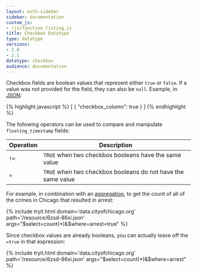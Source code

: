 ```yaml
---
layout: with-sidebar
sidebar: documentation
custom_js:
- /js/function_listing.js 
title: Checkbox Datatype
type: datatype
versions:
- 2.0
- 2.1
datatype: checkbox
audience: documentation
---
```


Checkbox fields are boolean values that represent either `true` or `false`. If a value was not provided for the field, they can also be `null`. Example, in [JSON](/docs/formats/json.html):

{% highlight javascript %}
[ {
  "checkbox_column": true
} ]
{% endhighlight %}

The following operators can be used to compare and manipulate `floating_timestamp` fields: 

| Operation | Description                                                                       |
| ---       | ---                                                                               |
| `!=`      | `TRUE` when two checkbox booleans have the same value|
| `=`       | `TRUE` when two checkbox booleans do not have the same value|

For example, in combination with an [aggregation](/docs/queries/), to get the count of all of the crimes in Chicago that resulted in arrest:

{% include tryit.html domain='data.cityofchicago.org' path='/resource/6zsd-86xi.json' args="$select=count(*)&$where=arrest=true" %}

Since checkbox values are already booleans, you can actually leave off the `=true` in that expression:

{% include tryit.html domain='data.cityofchicago.org' path='/resource/6zsd-86xi.json' args="$select=count(*)&$where=arrest" %}
